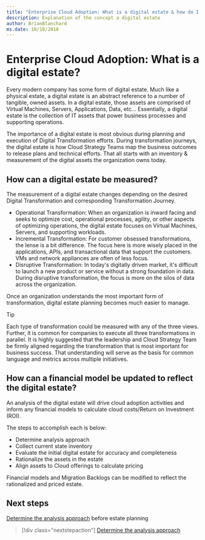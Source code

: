```yaml
---
title: "Enterprise Cloud Adoption: What is a digital estate & how do I measure it?"
description: Explanation of the concept a digital estate
author: BrianBlanchard
ms.date: 10/10/2018
---
```


# Enterprise Cloud Adoption: What is a digital estate?

Every modern company has some form of digital estate. Much like a physical estate, a digital estate is an abstract reference to a number of tangible, owned assets. In a digital estate, those assets are comprised of Virtual Machines, Servers, Applications, Data, etc... Essentially, a digital estate is the collection of IT assets that power business processes and supporting operations.

The importance of a digital estate is most obvious during planning and execution of Digital Transformation efforts. During transformation journeys, the digital estate is how Cloud Strategy Teams map the business outcomes to release plans and technical efforts. That all starts with an inventory & measurement of the digital assets the organization owns today.

## How can a digital estate be measured?

The measurement of a digital estate changes depending on the desired Digital Transformation and corresponding Transformation Journey.

* Operational Transformation: When an organization is inward facing and seeks to optimize cost, operational processes, agility, or other aspects of optimizing operations, the digital estate focuses on Virtual Machines, Servers, and supporting workloads.
* Incremental Transformation: For customer obsessed transformations, the lense is a bit difference. The focus here is more wisely placed in the applications, APIs, and transactional data that support the customers. VMs and network appliances are often of less focus.
* Disruptive Transformation: In today's digitally driven market, it's difficult to launch a new product or service without a strong foundation in data. During disruptive transformation, the focus is more on the silos of data across the organization. 

Once an organization understands the most important form of transformation, digital estate planning becomes much easier to manage.

> [!TIP]
> Each type of transformation could be measured with any of the three views. Further, it is common for companies to execute all three transformations in parallel. It is highly suggested that the leadership and Cloud Strategy Team be firmly aligned regarding the transformation that is most important for business success. That understanding will serve as the basis for common language and metrics across multiple initiatives.

## How can a financial model be updated to reflect the digital estate?

An analysis of the digital estate will drive cloud adoption activities and inform any financial models to calculate cloud costs/Return on Investment (ROI).

The steps to accomplish each is below:

* Determine analysis approach
* Collect current state inventory
* Evaluate the initial digital estate for accuracy and completeness
* Rationalize the assets in the estate
* Align assets to Cloud offerings to calculate pricing

Financial models and Migration Backlogs can be modified to reflect the rationalized and priced estate.

## Next steps

[Determine the analysis approach](approach.md) before estate planning

> [!div class="nextstepaction"]
> [Determine the analysis approach](approach.md)